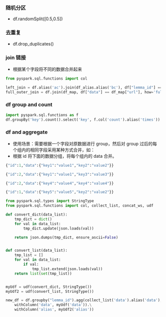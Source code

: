 ### 随机分区
* df.randomSplit([0.5,0.5])
### 去重复
* df.drop_duplicates()
### join 链接

* 根据某个字段将不同的数据合并起来
```py
from pyspark.sql.functions import col

left_join = df.alias('ac').join(df_alias.alias('bc'), df["lemma_id"] == df_alias["lemma_id"], how='left_outer').select([col('ac.' + x) for x in df.columns] + [col('bc.key_words')])
full_outer_join = df.join(df_map, df["data"] == df_map["url"], how='full')
```
### df group and count
```py
import pyspark.sql.functions as f
df.groupBy('key').count().select('key', f.col('count').alias('times')).sort(f.desc("times"))
```
### df and aggregate

* 使用场景：需要根据一个字段对原数据进行 group，然后对 group 过后的每个组内的相同字段采用某种方式合并，如：
* 根据 id 将下面的数据分组，将每个组内的 data 合并。
```py
{"id":1,"data":{"key1":"value1","key2":"value2"}}

{"id":2,"data":{"key1":"value1","key3":"value3"}}

{"id":2,"data":{"key4":"value4","key4":"value4"}}

{"id":1,"data":{"key5":"value5","key2":"value2"}}
```
```py
from pyspark.sql.types import StringType
from pyspark.sql.functions import col, collect_list, concat_ws, udf

def convert_dict(data_list):
    tmp_dict = dict()
    for val in data_list:
        tmp_dict.update(json.loads(val))

    return json.dumps(tmp_dict, ensure_ascii=False)


def convert_list(data_list):
    tmp_list = []
    for val in data_list:
        if val:
            tmp_list.extend(json.loads(val))
    return list(set(tmp_list))


myUdf = udf(convert_dict, StringType())
myUdf2 = udf(convert_list, StringType())

new_df = df.groupby("lemma_id").agg(collect_list('data').alias('data'), collect_list('alias').alias("alias")).\
    withColumn('data', myUdf('data')).\
    withColumn('alias', myUdf2('alias'))
```

### 